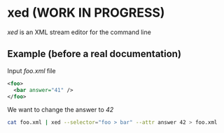 # xed (WORK IN PROGRESS)

*xed* is an XML stream editor for the command line

## Example (before a real documentation)

Input *foo.xml* file

```xml
<foo>
  <bar answer="41" />
</foo>
```

We want to change the answer to *42*

```bash
cat foo.xml | xed --selector="foo > bar" --attr answer 42 > foo.xml
```
